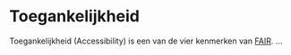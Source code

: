 Toegankelijkheid
=============

Toegankelijkheid (Accessibility) is een van de vier kenmerken van [FAIR](watisfair.md).
...

